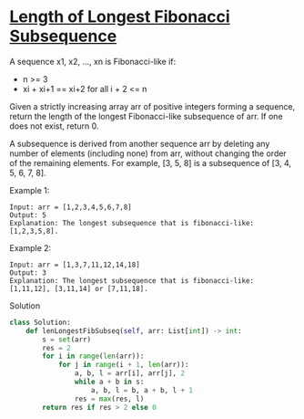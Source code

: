 # [Length of Longest Fibonacci Subsequence](https://leetcode.com/problems/length-of-longest-fibonacci-subsequence/description/)

A sequence x1, x2, ..., xn is Fibonacci-like if:

- n >= 3
- xi + xi+1 == xi+2 for all i + 2 <= n

Given a strictly increasing array arr of positive integers forming a sequence, return the length of the longest 
Fibonacci-like subsequence of arr. If one does not exist, return 0.

A subsequence is derived from another sequence arr by deleting any number of elements (including none) from arr, without
changing the order of the remaining elements. For example, [3, 5, 8] is a subsequence of [3, 4, 5, 6, 7, 8].

Example 1:
```
Input: arr = [1,2,3,4,5,6,7,8]
Output: 5
Explanation: The longest subsequence that is fibonacci-like: [1,2,3,5,8].
```
Example 2:
```
Input: arr = [1,3,7,11,12,14,18]
Output: 3
Explanation: The longest subsequence that is fibonacci-like: [1,11,12], [3,11,14] or [7,11,18].
```
Solution
```python
class Solution:
    def lenLongestFibSubseq(self, arr: List[int]) -> int:
        s = set(arr)
        res = 2
        for i in range(len(arr)):
            for j in range(i + 1, len(arr)):
                a, b, l = arr[i], arr[j], 2
                while a + b in s:
                    a, b, l = b, a + b, l + 1
                res = max(res, l)
        return res if res > 2 else 0
```